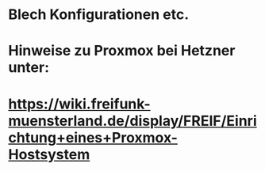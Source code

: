 # Blech Konfigurationen etc.
# Hinweise zu Proxmox bei Hetzner unter:
# https://wiki.freifunk-muensterland.de/display/FREIF/Einrichtung+eines+Proxmox-Hostsystem